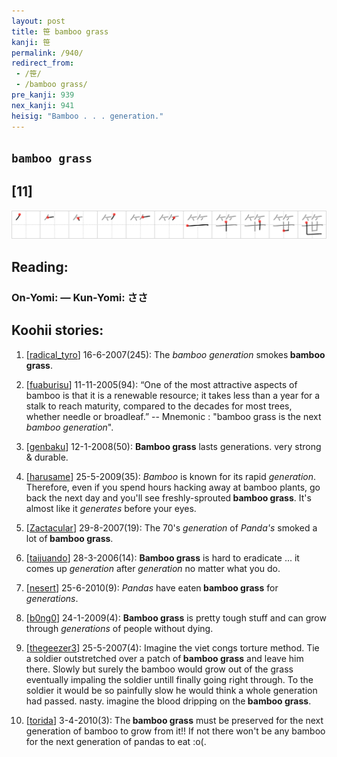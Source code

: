 ```yaml
---
layout: post
title: 笹 bamboo grass
kanji: 笹
permalink: /940/
redirect_from:
 - /笹/
 - /bamboo grass/
pre_kanji: 939
nex_kanji: 941
heisig: "Bamboo . . . generation."
---
```


## `bamboo grass`

## [11]

<div class="stroke"><img src="../images/E7ACB9.png" /></div>

## Reading:

### On-Yomi:  &mdash; Kun-Yomi: ささ

## Koohii stories:

1) [<a href="http://kanji.koohii.com/profile/radical_tyro">radical_tyro</a>] 16-6-2007(245): The <em>bamboo</em> <em>generation</em> smokes<strong> bamboo grass</strong>. 

2) [<a href="http://kanji.koohii.com/profile/fuaburisu">fuaburisu</a>] 11-11-2005(94): “One of the most attractive aspects of bamboo is that it is a renewable resource; it takes less than a year for a stalk to reach maturity, compared to the decades for most trees, whether needle or broadleaf.” -- Mnemonic : &quot;bamboo grass is the next <em>bamboo generation</em>&quot;. 

3) [<a href="http://kanji.koohii.com/profile/genbaku">genbaku</a>] 12-1-2008(50): <strong>Bamboo grass</strong> lasts generations. very strong &amp; durable. 

4) [<a href="http://kanji.koohii.com/profile/harusame">harusame</a>] 25-5-2009(35): <em>Bamboo</em> is known for its rapid <em>generation</em>. Therefore, even if you spend hours hacking away at bamboo plants, go back the next day and you&#039;ll see freshly-sprouted<strong> bamboo grass</strong>. It&#039;s almost like it <em>generates</em> before your eyes. 

5) [<a href="http://kanji.koohii.com/profile/Zactacular">Zactacular</a>] 29-8-2007(19): The 70&#039;s <em>generation</em> of <em>Panda&#039;s</em> smoked a lot of<strong> bamboo grass</strong>. 

6) [<a href="http://kanji.koohii.com/profile/taijuando">taijuando</a>] 28-3-2006(14): <strong>Bamboo grass</strong> is hard to eradicate ... it comes up <em>generation</em> after <em>generation</em> no matter what you do. 

7) [<a href="http://kanji.koohii.com/profile/nesert">nesert</a>] 25-6-2010(9): <em>Pandas</em> have eaten<strong> bamboo grass</strong> for <em>generations</em>. 

8) [<a href="http://kanji.koohii.com/profile/b0ng0">b0ng0</a>] 24-1-2009(4): <strong>Bamboo grass</strong> is pretty tough stuff and can grow through <em>generations</em> of people without dying. 

9) [<a href="http://kanji.koohii.com/profile/thegeezer3">thegeezer3</a>] 25-5-2007(4): Imagine the viet congs torture method. Tie a soldier outstretched over a patch of<strong> bamboo grass</strong> and leave him there. Slowly but surely the bamboo would grow out of the grass eventually impaling the soldier untill finally going right through. To the soldier it would be so painfully slow he would think a whole generation had passed. nasty. imagine the blood dripping on the<strong> bamboo grass</strong>. 

10) [<a href="http://kanji.koohii.com/profile/torida">torida</a>] 3-4-2010(3): The<strong> bamboo grass</strong> must be preserved for the next generation of bamboo to grow from it!! If not there won&#039;t be any bamboo for the next generation of pandas to eat :o(. 
